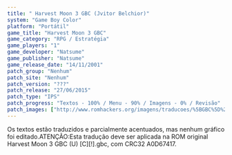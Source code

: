 ```yaml
---
title: " Harvest Moon 3 GBC (Jvitor Belchior)"
system: "Game Boy Color"
platform: "Portátil"
game_title: "Harvest Moon 3 GBC"
game_category: "RPG / Estratégia"
game_players: "1"
game_developer: "Natsume"
game_publisher: "Natsume"
game_release_date: "14/11/2001"
patch_group: "Nenhum"
patch_site: "Nenhum"
patch_version: "???"
patch_release: "27/06/2015"
patch_type: "IPS"
patch_progress: "Textos - 100% / Menu - 90% / Imagens - 0% / Revisão"
patch_images: ["http://www.romhackers.org/imagens/traducoes/%5BGBC%5D%20Harvest%20Moon%203%20GBC%20-%20Jvitor%20Belchior%20-%201.png","http://www.romhackers.org/imagens/traducoes/%5BGBC%5D%20Harvest%20Moon%203%20GBC%20-%20Jvitor%20Belchior%20-%202.png","http://www.romhackers.org/imagens/traducoes/%5BGBC%5D%20Harvest%20Moon%203%20GBC%20-%20Jvitor%20Belchior%20-%203.png"]
---
```

Os textos estão traduzidos e parcialmente acentuados, mas nenhum gráfico foi editado.ATENÇÃO:Esta tradução deve ser aplicada na ROM original Harvest Moon 3 GBC (U) [C][!].gbc, com CRC32 A0D67417.